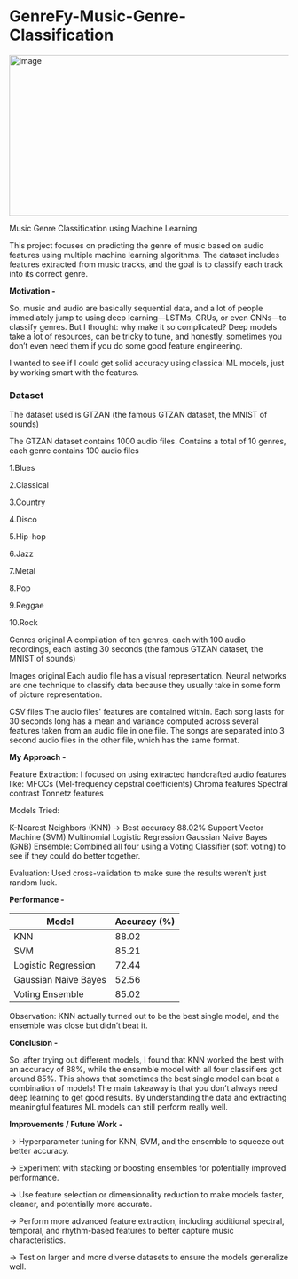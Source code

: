 # GenreFy-Music-Genre-Classification

<img width="717" height="290" alt="image" src="https://github.com/user-attachments/assets/af45b8c6-6d48-41c5-a424-9869e36fdee5" />


Music Genre Classification using Machine Learning

This project focuses on predicting the genre of music based on audio features using multiple machine learning algorithms. The dataset includes features extracted from music tracks, and the goal is to classify each track into its correct genre.

**Motivation -**

So, music and audio are basically sequential data, and a lot of people immediately jump to using deep learning—LSTMs, GRUs, or even CNNs—to classify genres. But I thought: why make it so complicated? Deep models take a lot of resources, can be tricky to tune, and honestly, sometimes you don’t even need them if you do some good feature engineering.

I wanted to see if I could get solid accuracy using classical ML models, just by working smart with the features.

### Dataset
The dataset used is GTZAN (the famous GTZAN dataset, the MNIST of sounds)

The GTZAN dataset contains 1000 audio files. Contains a total of 10 genres, each genre contains 100 audio files

1.Blues

2.Classical

3.Country

4.Disco

5.Hip-hop

6.Jazz

7.Metal

8.Pop

9.Reggae

10.Rock

Genres original
A compilation of ten genres, each with 100 audio recordings, each lasting 30 seconds (the famous GTZAN dataset, the MNIST of sounds)

Images original
Each audio file has a visual representation. Neural networks are one technique to classify data because they usually take in some form of picture representation.

CSV files
The audio files' features are contained within. Each song lasts for 30 seconds long has a mean and variance computed across several features taken from an audio file in one file. The songs are separated into 3 second audio files in the other file, which has the same format.


**My Approach -**

Feature Extraction: I focused on using extracted handcrafted audio features like:
MFCCs (Mel-frequency cepstral coefficients)
Chroma features
Spectral contrast
Tonnetz features

Models Tried:

K-Nearest Neighbors (KNN) → Best accuracy 88.02%
Support Vector Machine (SVM)
Multinomial Logistic Regression
Gaussian Naive Bayes (GNB)
Ensemble: Combined all four using a Voting Classifier (soft voting) to see if they could do better together.

Evaluation: Used cross-validation to make sure the results weren’t just random luck.

**Performance -**

| Model                | Accuracy (%) |
| -------------------- | ------------ |
| KNN                  | 88.02        |
| SVM                  | 85.21        |
| Logistic Regression  | 72.44        |
| Gaussian Naive Bayes | 52.56        |
| Voting Ensemble      | 85.02        |

Observation: KNN actually turned out to be the best single model, and the ensemble was close but didn’t beat it.


**Conclusion -**

So, after trying out different models, I found that KNN worked the best with an accuracy of 88%, while the ensemble model with all four classifiers got around 85%. This shows that sometimes the best single model can beat a combination of models!
The main takeaway is that you don’t always need deep learning to get good results. By understanding the data and extracting meaningful features ML models can still perform really well.


**Improvements / Future Work -**

-> Hyperparameter tuning for KNN, SVM, and the ensemble to squeeze out better accuracy.

-> Experiment with stacking or boosting ensembles for potentially improved performance.

-> Use feature selection or dimensionality reduction to make models faster, cleaner, and potentially more accurate.

-> Perform more advanced feature extraction, including additional spectral, temporal, and rhythm-based features to better capture music characteristics.

-> Test on larger and more diverse datasets to ensure the models generalize well.

